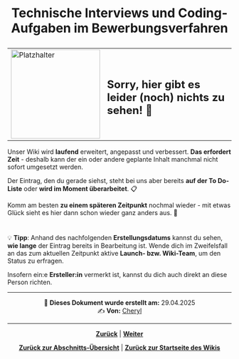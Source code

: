 # <p align="center">Technische Interviews und Coding-Aufgaben im Bewerbungsverfahren</p>
<!--Inhalt des Kapitels-->

<div align="center">
  <table>
    <tr>
      <td>
        <img src="https://github.com/user-attachments/assets/69b70f12-916c-4167-8920-c6055f5903d5" alt="Platzhalter" width="200">
      </td>
      <td>
        <h2>Sorry, hier gibt es leider (noch) nichts zu sehen! 👀</h2>
      </td>
    </tr>
  </table>
</div>

Unser Wiki wird **laufend** erweitert, angepasst und verbessert. **Das erfordert Zeit** - deshalb kann der ein oder andere geplante Inhalt manchmal nicht sofort umgesetzt werden.

Der Eintrag, den du gerade siehst, steht bei uns aber bereits **auf der To Do-Liste** oder **wird im Moment überarbeitet**. 📋

Komm am besten **zu einem späteren Zeitpunkt** nochmal wieder - mit etwas Glück sieht es hier dann schon wieder ganz anders aus. 🚀

#

💡 **Tipp**: Anhand des nachfolgenden **Erstellungsdatums** kannst du sehen, **wie lange** der Eintrag bereits in Bearbeitung ist. Wende dich im Zweifelsfall an das zum aktuellen Zeitpunkt aktive **Launch- bzw. Wiki-Team**, um den Status zu erfragen.

Insofern ein:e **Ersteller:in** vermerkt ist, kannst du dich auch direkt an diese Person richten.

---

<p align="center">
📅 <strong>Dieses Dokument wurde erstellt am:</strong> 29.04.2025
<br>
✍️ <strong>Von:</strong> <a href="https://github.com/cherylugbogu">Cheryl</a>
</p>

---

<p align="center">
<a href="/docs/08-karriere/02-anwendungsentwickler_beruf/02-bewerbungsverfahren/01-lebenslauf/README.md"><strong>Zurück</strong></a> | 
<a href="/docs/08-karriere/02-anwendungsentwickler_beruf/02-bewerbungsverfahren//03-dos_and_donts/README.md"><strong>Weiter</strong></a>
</p>

<p align="center">
<a href="/docs/08-karriere/02-anwendungsentwickler_beruf/02-bewerbungsverfahren/README.md/#dieses-kapitel-beinhaltet-folgende-abschnitte"><strong>Zurück zur Abschnitts-Übersicht</strong></a> | <a href="/docs/00-willkommen/README.md"><strong>Zurück zur Startseite des Wikis</strong></a>
</p>